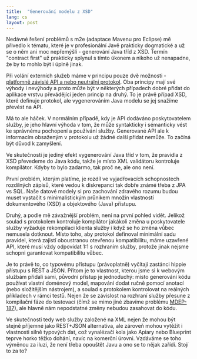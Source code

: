 ```yaml
---
title:  "Generování modelu z XSD"
lang: cs
layout: post
---
```


Nedávné řešení problémů s m2e (adaptace Mavenu pro Eclipse) mě přivedlo k tématu, které je v profesionální Javě prakticky dogmatické a už se o něm ani moc nepřemýšlí - generování Java tříd z XSD. Termín "contract first" už prakticky splynul s tímto úkonem a nikoho už nenapadne, že by to mohlo být i‎ úplně jinak.

Při volání externích služeb máme v principu pouze dvě možnosti - [platfomně závislé API a nebo neutrální protokol][1]. Oba principy mají své výhody i nevýhody a proto může být v některých případech dobré přidat do aplikace vrstvu převádějící jeden princip na druhý. To je právě případ XSD, které definuje protokol, ale vygenerováním‎ Java modelu se jej snažíme převést na API.

Má to ale háček. V normálním případě, kdy je API dodáváno poskytovatelem služby, je jeho hlavní výhoda v tom, že může syntakticky i sémanticky‎ vést ke správnému pochopení a používání služby. Generované API ale k informacím obsaženým v protokolu už žádné další přidat nemůže. To začíná být důvod k zamyšlení.

Ve skutečnosti je jediný efekt vygenerování Java tříd v tom, že pravidla z XSD převedeme do Java kódu, takže je místo XML validátoru kontroluje kompilátor. Kdyby to bylo zadarmo, tak proč ne, ale ono není.

První problém, kterým platíme, je rozdíl ve vyjadřovacích schopnostech rozdílných zápisů, které vedou k diskrepanci tak dobře známé třeba z JPA vs SQL. Naše datové modely si pro zachování zdravého rozumu budou muset vystačit s minimalistickým‎ průnikem množin vlastností dokumentového (XSD) a objektového (Java) přístupu.

Druhý, a podle mě závažnější problém, není na první pohled vidět. Jelikož soulad s protokolem kontroluje kompilátor jakákoli změna u poskytovatele služby vyžaduje rekompilaci klienta služby i když se ho změna vůbec nemusela dotknout. Místo toho, aby protokol definoval minimální sadu pravidel, která zajistí oboustranou otevřenou kompatibilitu, máme uzavřené API, které musí vždy odpovídat 1:1 s rozhraním služby, protože jinak nejsme schopni garantovat kompatibilitu vůbec.

Je to právě to, co typovému přístupu (právoplatně) vyčítají zastánci hippie přístupu s REST a JSON. Přitom je to vlastnost, kterou jsme si k webovým službám přidali sami, původní přístup je jednoduchý: místo generování kódu používat vlastní doménový model, mapování dodat ručně pomocí anotací (nebo složitějším nástrojem), ‎a soulad s protokolem kontrolovat na reálných příkladech v rámci testů. Nejen že se závislost na rozhraní služby přesune z kompilační fáze do testovací (čímž se mimo jiné zbavíme problému [MDEP-187][2]), ale hlavně nám nepodstatné změny nebudou zasahovat do kódu.

Ve skutečnosti tedy web služby založené na XML nejen že mohou být stejně příjemné jako REST+JSON alternativa, ale zároveň mohou vytěžit i vlastnosti silně typových dat, což vynalézači kola jako Apiary nebo Blueprint teprve horko těžko dohání, navíc na komerční úrovni. Vzdáváme se toho výměnou za iluzi, že není třeba opouštět Javu a ono se to nějak zařídí. Stojí to za to?

[1]: http://c2.com/cgi/wiki?ApiVsProtocol
[2]: https://issues.apache.org/jira/browse/MDEP-187

